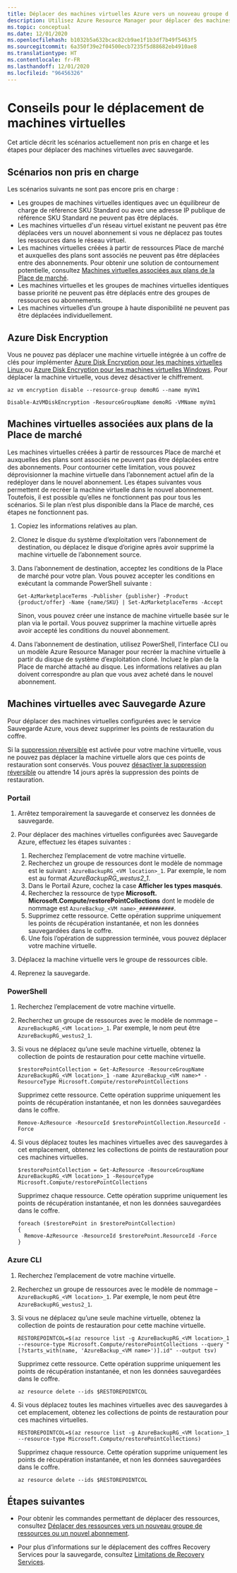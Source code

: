 ```yaml
---
title: Déplacer des machines virtuelles Azure vers un nouveau groupe d’abonnements ou de ressources
description: Utilisez Azure Resource Manager pour déplacer des machines virtuelles vers un nouveau groupe de ressources ou abonnement.
ms.topic: conceptual
ms.date: 12/01/2020
ms.openlocfilehash: b1032b5a632bcac82cb9ae1f1b3df7b49f5463f5
ms.sourcegitcommit: 6a350f39e2f04500ecb7235f5d88682eb4910ae8
ms.translationtype: HT
ms.contentlocale: fr-FR
ms.lasthandoff: 12/01/2020
ms.locfileid: "96456326"
---
```

# <a name="move-guidance-for-virtual-machines"></a>Conseils pour le déplacement de machines virtuelles

Cet article décrit les scénarios actuellement non pris en charge et les étapes pour déplacer des machines virtuelles avec sauvegarde.

## <a name="scenarios-not-supported"></a>Scénarios non pris en charge

Les scénarios suivants ne sont pas encore pris en charge :

* Les groupes de machines virtuelles identiques avec un équilibreur de charge de référence SKU Standard ou avec une adresse IP publique de référence SKU Standard ne peuvent pas être déplacés.
* Les machines virtuelles d'un réseau virtuel existant ne peuvent pas être déplacées vers un nouvel abonnement si vous ne déplacez pas toutes les ressources dans le réseau virtuel.
* Les machines virtuelles créées à partir de ressources Place de marché et auxquelles des plans sont associés ne peuvent pas être déplacées entre des abonnements. Pour obtenir une solution de contournement potentielle, consultez [Machines virtuelles associées aux plans de la Place de marché](#virtual-machines-with-marketplace-plans).
* Les machines virtuelles et les groupes de machines virtuelles identiques basse priorité ne peuvent pas être déplacés entre des groupes de ressources ou abonnements.
* Les machines virtuelles d’un groupe à haute disponibilité ne peuvent pas être déplacées individuellement.

## <a name="azure-disk-encryption"></a>Azure Disk Encryption

Vous ne pouvez pas déplacer une machine virtuelle intégrée à un coffre de clés pour implémenter [Azure Disk Encryption pour les machines virtuelles Linux ](../../../virtual-machines/linux/disk-encryption-overview.md) ou [Azure Disk Encryption pour les machines virtuelles Windows](../../../virtual-machines/windows/disk-encryption-overview.md). Pour déplacer la machine virtuelle, vous devez désactiver le chiffrement.

```azurecli-interactive
az vm encryption disable --resource-group demoRG --name myVm1
```

```azurepowershell-interactive
Disable-AzVMDiskEncryption -ResourceGroupName demoRG -VMName myVm1
```

## <a name="virtual-machines-with-marketplace-plans"></a>Machines virtuelles associées aux plans de la Place de marché

Les machines virtuelles créées à partir de ressources Place de marché et auxquelles des plans sont associés ne peuvent pas être déplacées entre des abonnements. Pour contourner cette limitation, vous pouvez déprovisionner la machine virtuelle dans l’abonnement actuel afin de la redéployer dans le nouvel abonnement. Les étapes suivantes vous permettent de recréer la machine virtuelle dans le nouvel abonnement. Toutefois, il est possible qu’elles ne fonctionnent pas pour tous les scénarios. Si le plan n’est plus disponible dans la Place de marché, ces étapes ne fonctionnent pas.

1. Copiez les informations relatives au plan.

1. Clonez le disque du système d’exploitation vers l’abonnement de destination, ou déplacez le disque d’origine après avoir supprimé la machine virtuelle de l’abonnement source.

1. Dans l’abonnement de destination, acceptez les conditions de la Place de marché pour votre plan. Vous pouvez accepter les conditions en exécutant la commande PowerShell suivante :

   ```azurepowershell
   Get-AzMarketplaceTerms -Publisher {publisher} -Product {product/offer} -Name {name/SKU} | Set-AzMarketplaceTerms -Accept
   ```

   Sinon, vous pouvez créer une instance de machine virtuelle basée sur le plan via le portail. Vous pouvez supprimer la machine virtuelle après avoir accepté les conditions du nouvel abonnement.

1. Dans l’abonnement de destination, utilisez PowerShell, l’interface CLI ou un modèle Azure Resource Manager pour recréer la machine virtuelle à partir du disque de système d’exploitation cloné. Incluez le plan de la Place de marché attaché au disque. Les informations relatives au plan doivent correspondre au plan que vous avez acheté dans le nouvel abonnement.

## <a name="virtual-machines-with-azure-backup"></a>Machines virtuelles avec Sauvegarde Azure

Pour déplacer des machines virtuelles configurées avec le service Sauvegarde Azure, vous devez supprimer les points de restauration du coffre.

Si la [suppression réversible](../../../backup/backup-azure-security-feature-cloud.md) est activée pour votre machine virtuelle, vous ne pouvez pas déplacer la machine virtuelle alors que ces points de restauration sont conservés. Vous pouvez [désactiver la suppression réversible](../../../backup/backup-azure-security-feature-cloud.md#enabling-and-disabling-soft-delete) ou attendre 14 jours après la suppression des points de restauration.

### <a name="portal"></a>Portail

1. Arrêtez temporairement la sauvegarde et conservez les données de sauvegarde.
2. Pour déplacer des machines virtuelles configurées avec Sauvegarde Azure, effectuez les étapes suivantes :

   1. Recherchez l’emplacement de votre machine virtuelle.
   2. Recherchez un groupe de ressources dont le modèle de nommage est le suivant : `AzureBackupRG_<VM location>_1`. Par exemple, le nom est au format *AzureBackupRG_westus2_1*.
   3. Dans le Portail Azure, cochez la case **Afficher les types masqués**.
   4. Recherchez la ressource de type **Microsoft. Microsoft.Compute/restorePointCollections** dont le modèle de nommage est `AzureBackup_<VM name>_###########`.
   5. Supprimez cette ressource. Cette opération supprime uniquement les points de récupération instantanée, et non les données sauvegardées dans le coffre.
   6. Une fois l’opération de suppression terminée, vous pouvez déplacer votre machine virtuelle.

3. Déplacez la machine virtuelle vers le groupe de ressources cible.
4. Reprenez la sauvegarde.

### <a name="powershell"></a>PowerShell

1. Recherchez l’emplacement de votre machine virtuelle.

1. Recherchez un groupe de ressources avec le modèle de nommage – `AzureBackupRG_<VM location>_1`. Par exemple, le nom peut être `AzureBackupRG_westus2_1`.

1. Si vous ne déplacez qu’une seule machine virtuelle, obtenez la collection de points de restauration pour cette machine virtuelle.

   ```azurepowershell-interactive
   $restorePointCollection = Get-AzResource -ResourceGroupName AzureBackupRG_<VM location>_1 -name AzureBackup_<VM name>* -ResourceType Microsoft.Compute/restorePointCollections
   ```

   Supprimez cette ressource. Cette opération supprime uniquement les points de récupération instantanée, et non les données sauvegardées dans le coffre.

   ```azurepowershell-interactive
   Remove-AzResource -ResourceId $restorePointCollection.ResourceId -Force
   ```

1. Si vous déplacez toutes les machines virtuelles avec des sauvegardes à cet emplacement, obtenez les collections de points de restauration pour ces machines virtuelles.

   ```azurepowershell-interactive
   $restorePointCollection = Get-AzResource -ResourceGroupName AzureBackupRG_<VM location>_1 -ResourceType Microsoft.Compute/restorePointCollections
   ```

   Supprimez chaque ressource. Cette opération supprime uniquement les points de récupération instantanée, et non les données sauvegardées dans le coffre.

   ```azurepowershell-interactive
   foreach ($restorePoint in $restorePointCollection)
   {
     Remove-AzResource -ResourceId $restorePoint.ResourceId -Force
   }
   ```

### <a name="azure-cli"></a>Azure CLI

1. Recherchez l’emplacement de votre machine virtuelle.

1. Recherchez un groupe de ressources avec le modèle de nommage – `AzureBackupRG_<VM location>_1`. Par exemple, le nom peut être `AzureBackupRG_westus2_1`.

1. Si vous ne déplacez qu’une seule machine virtuelle, obtenez la collection de points de restauration pour cette machine virtuelle.

   ```azurecli-interactive
   RESTOREPOINTCOL=$(az resource list -g AzureBackupRG_<VM location>_1 --resource-type Microsoft.Compute/restorePointCollections --query "[?starts_with(name, 'AzureBackup_<VM name>')].id" --output tsv)
   ```

   Supprimez cette ressource. Cette opération supprime uniquement les points de récupération instantanée, et non les données sauvegardées dans le coffre.

   ```azurecli-interactive
   az resource delete --ids $RESTOREPOINTCOL
   ```

1. Si vous déplacez toutes les machines virtuelles avec des sauvegardes à cet emplacement, obtenez les collections de points de restauration pour ces machines virtuelles.

   ```azurecli-interactive
   RESTOREPOINTCOL=$(az resource list -g AzureBackupRG_<VM location>_1 --resource-type Microsoft.Compute/restorePointCollections)
   ```

   Supprimez chaque ressource. Cette opération supprime uniquement les points de récupération instantanée, et non les données sauvegardées dans le coffre.

   ```azurecli-interactive
   az resource delete --ids $RESTOREPOINTCOL
   ```

## <a name="next-steps"></a>Étapes suivantes

* Pour obtenir les commandes permettant de déplacer des ressources, consultez [Déplacer des ressources vers un nouveau groupe de ressources ou un nouvel abonnement](../move-resource-group-and-subscription.md).

* Pour plus d’informations sur le déplacement des coffres Recovery Services pour la sauvegarde, consultez [Limitations de Recovery Services](../../../backup/backup-azure-move-recovery-services-vault.md?toc=/azure/azure-resource-manager/toc.json).
